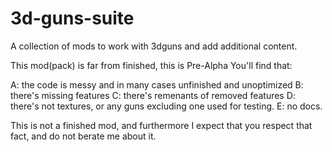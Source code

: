 
# 3d-guns-suite
A collection of mods to work with 3dguns and add additional content.

This mod(pack) is far from finished, this is Pre-Alpha
You'll find that:

A: the code is messy and in many cases unfinished and unoptimized
B: there's missing features
C: there's remenants of removed features
D: there's not textures, or any guns excluding one used for testing.
E: no docs.

This is not a finished mod, and furthermore I expect that you respect that fact, and do not berate me about it.